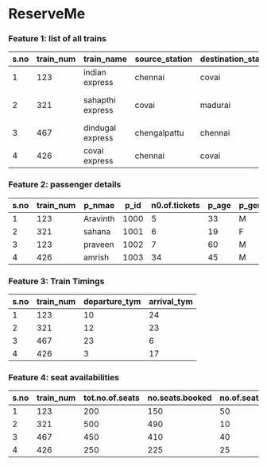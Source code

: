 # ReserveMe

### Feature 1: list of all trains

| s.no | train_num | train_name       | source_station | destination_station | class          |
|------|-----------|------------------|----------------|---------------------|----------------|
| 1    | 123       | indian express   | chennai        | covai               | ac-sleeper     |
| 2    | 321       | sahapthi express | covai          | madurai             | non-ac-sleeper |
| 3    | 467       | dindugal express | chengalpattu   | chennai             | ac-sleeper     |
| 4    | 426       | covai express    | chennai        | covai               | ac-sleeper     |

### Feature 2: passenger details
| s.no | train_num | p_nmae   | p_id | n0.of.tickets  | p_age | p_gender | p_contact  |
|------|-----------|----------|------|----------------|-------|----------|------------|
| 1    | 123       | Aravinth | 1000 | 5              | 33    | M        | 8531946805 |
| 2    | 321       | sahana   | 1001 | 6              | 19    | F        | 9876543210 |
| 3    | 123       | praveen  | 1002 | 7              | 60    | M        | 8765432190 |
| 4    | 426       | amrish   | 1003 | 34             | 45    | M        | 7890654673 |
### Feature 3: Train Timings
| s.no | train_num | departure_tym | arrival_tym |
|------|-----------|---------------|-------------|
| 1    | 123       | 10            | 24          |
| 2    | 321       | 12            | 23          |
| 3    | 467       | 23            | 6           |
| 4    | 426       | 3             | 17          |
### Feature 4: seat availabilities
| s.no | train_num | tot.no.of.seats | no.seats.booked | no.of.seats.available |
|------|-----------|-----------------|-----------------|-----------------------|
| 1    | 123       | 200             | 150             | 50                    |
| 2    | 321       | 500             | 490             | 10                    |
| 3    | 467       | 450             | 410             | 40                    |
| 4    | 426       | 250             | 225             | 25                    |
